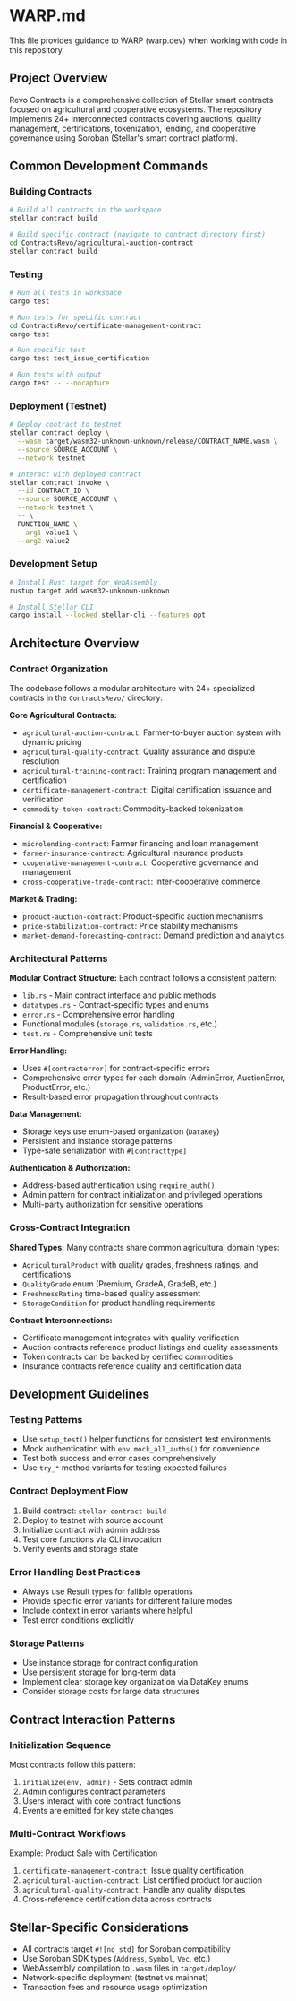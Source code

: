 # WARP.md

This file provides guidance to WARP (warp.dev) when working with code in this repository.

## Project Overview

Revo Contracts is a comprehensive collection of Stellar smart contracts focused on agricultural and cooperative ecosystems. The repository implements 24+ interconnected contracts covering auctions, quality management, certifications, tokenization, lending, and cooperative governance using Soroban (Stellar's smart contract platform).

## Common Development Commands

### Building Contracts
```bash
# Build all contracts in the workspace
stellar contract build

# Build specific contract (navigate to contract directory first)
cd ContractsRevo/agricultural-auction-contract
stellar contract build
```

### Testing
```bash
# Run all tests in workspace
cargo test

# Run tests for specific contract
cd ContractsRevo/certificate-management-contract
cargo test

# Run specific test
cargo test test_issue_certification

# Run tests with output
cargo test -- --nocapture
```

### Deployment (Testnet)
```bash
# Deploy contract to testnet
stellar contract deploy \
  --wasm target/wasm32-unknown-unknown/release/CONTRACT_NAME.wasm \
  --source SOURCE_ACCOUNT \
  --network testnet

# Interact with deployed contract
stellar contract invoke \
  --id CONTRACT_ID \
  --source SOURCE_ACCOUNT \
  --network testnet \
  -- \
  FUNCTION_NAME \
  --arg1 value1 \
  --arg2 value2
```

### Development Setup
```bash
# Install Rust target for WebAssembly
rustup target add wasm32-unknown-unknown

# Install Stellar CLI
cargo install --locked stellar-cli --features opt
```

## Architecture Overview

### Contract Organization
The codebase follows a modular architecture with 24+ specialized contracts in the `ContractsRevo/` directory:

**Core Agricultural Contracts:**
- `agricultural-auction-contract`: Farmer-to-buyer auction system with dynamic pricing
- `agricultural-quality-contract`: Quality assurance and dispute resolution
- `agricultural-training-contract`: Training program management and certification
- `certificate-management-contract`: Digital certification issuance and verification
- `commodity-token-contract`: Commodity-backed tokenization

**Financial & Cooperative:**
- `microlending-contract`: Farmer financing and loan management
- `farmer-insurance-contract`: Agricultural insurance products
- `cooperative-management-contract`: Cooperative governance and management
- `cross-cooperative-trade-contract`: Inter-cooperative commerce

**Market & Trading:**
- `product-auction-contract`: Product-specific auction mechanisms
- `price-stabilization-contract`: Price stability mechanisms
- `market-demand-forecasting-contract`: Demand prediction and analytics

### Architectural Patterns

**Modular Contract Structure:**
Each contract follows a consistent pattern:
- `lib.rs` - Main contract interface and public methods
- `datatypes.rs` - Contract-specific types and enums
- `error.rs` - Comprehensive error handling
- Functional modules (`storage.rs`, `validation.rs`, etc.)
- `test.rs` - Comprehensive unit tests

**Error Handling:**
- Uses `#[contracterror]` for contract-specific errors
- Comprehensive error types for each domain (AdminError, AuctionError, ProductError, etc.)
- Result-based error propagation throughout contracts

**Data Management:**
- Storage keys use enum-based organization (`DataKey`)
- Persistent and instance storage patterns
- Type-safe serialization with `#[contracttype]`

**Authentication & Authorization:**
- Address-based authentication using `require_auth()`
- Admin pattern for contract initialization and privileged operations
- Multi-party authorization for sensitive operations

### Cross-Contract Integration

**Shared Types:**
Many contracts share common agricultural domain types:
- `AgriculturalProduct` with quality grades, freshness ratings, and certifications
- `QualityGrade` enum (Premium, GradeA, GradeB, etc.)
- `FreshnessRating` time-based quality assessment
- `StorageCondition` for product handling requirements

**Contract Interconnections:**
- Certificate management integrates with quality verification
- Auction contracts reference product listings and quality assessments
- Token contracts can be backed by certified commodities
- Insurance contracts reference quality and certification data

## Development Guidelines

### Testing Patterns
- Use `setup_test()` helper functions for consistent test environments
- Mock authentication with `env.mock_all_auths()` for convenience
- Test both success and error cases comprehensively
- Use `try_*` method variants for testing expected failures

### Contract Deployment Flow
1. Build contract: `stellar contract build`
2. Deploy to testnet with source account
3. Initialize contract with admin address
4. Test core functions via CLI invocation
5. Verify events and storage state

### Error Handling Best Practices
- Always use Result types for fallible operations
- Provide specific error variants for different failure modes
- Include context in error variants where helpful
- Test error conditions explicitly

### Storage Patterns
- Use instance storage for contract configuration
- Use persistent storage for long-term data
- Implement clear storage key organization via DataKey enums
- Consider storage costs for large data structures

## Contract Interaction Patterns

### Initialization Sequence
Most contracts follow this pattern:
1. `initialize(env, admin)` - Sets contract admin
2. Admin configures contract parameters
3. Users interact with core contract functions
4. Events are emitted for key state changes

### Multi-Contract Workflows
Example: Product Sale with Certification
1. `certificate-management-contract`: Issue quality certification
2. `agricultural-auction-contract`: List certified product for auction
3. `agricultural-quality-contract`: Handle any quality disputes
4. Cross-reference certification data across contracts

## Stellar-Specific Considerations

- All contracts target `#![no_std]` for Soroban compatibility
- Use Soroban SDK types (`Address`, `Symbol`, `Vec`, etc.)
- WebAssembly compilation to `.wasm` files in `target/deploy/`
- Network-specific deployment (testnet vs mainnet)
- Transaction fees and resource usage optimization